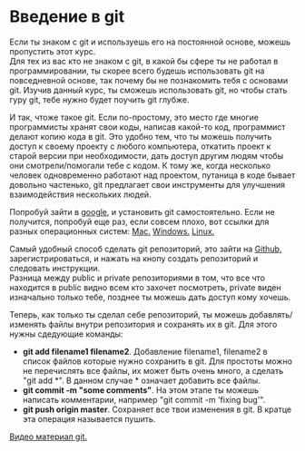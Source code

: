# Введение в git

Если ты знаком с git и используешь его на постоянной основе, можешь пропустить этот курс.  
Для тех из вас кто не знаком с git, в какой бы сфере ты не работал в программировании, ты скорее всего будешь использовать git на повседневной основе, так почему бы не познакомить тебя с основами git. Изучив данный курс, ты сможешь использовать git, но чтобы стать гуру git, тебе нужно будет поучить git глубже.

И так, чтоже такое git. Если по-простому, это место где многие программисты хранят свои коды, написав какой-то код, программист делают копию кода в git. Это удобно тем, что ты можешь получить доступ к своему проекту с любого компьютера, откатить проект к старой версии при необходимости, дать доступ другим людям чтобы они смотрели/помогали тебе с кодом. К тому же, когда несколько человек одновременно работают над проектом, путаница в коде бывает довольно частенько, git предлагает свои инструменты для улучшения взаимодействия нескольких людей.


Попробуй зайти в <a href="https://google.com" target="_blank">google</a>, и установить git самостоятельно. Если не получится, попробуй еще раз, если совсем плохо, вот ссылки для разных операционных систем: <a href="http://git-scm.com/download/mac" target="_blank">Mac.</a> <a href="http://msysgit.github.io/" target="_blank">Windows.</a> <a href="http://git-scm.com/book/en/Getting-Started-Installing-Git" target="_blank">Linux.</a>    

Самый удобный способ сделать git репозиторий, это зайти на <a href="http://github.com" target="_blank">Github,</a> зарегистрироваться, и нажать на кнопу создать репозиторий и следовать инструкции.  
Разница между public и private репозиториями в том, что все что находится в public видно всем кто захочет посмотреть, private виден изначально только тебе, позднее ты можешь дать доступ кому хочешь. 

Теперь, как только ты сделал себе репозиторий, ты можешь добавлять/изменять файлы внутри репозитория и сохранять их в git. Для этого нужны сдедующие команды:
 - **git add filename1 filename2**. Добавление filename1, filename2 в список файлов которые нужно сохранить в git. Для простоты можно не перечислять все файлы, их может быть очень много, а сделать "git add *". В данном случае * означает добавить все файлы.
 - **git commit -m "some comments"**. На этом этапе ты можешь написать комментарии, например "git commit -m 'fixing bug'".
 - **git push origin master**. Сохраняет все твои изменения в git. В кратце эта операция называется пушить.   
 
 
 <a href="https://www.youtube.com/watch?v=3RjQznt-8kE&list=PL4cUxeGkcC9goXbgTDQ0n_4TBzOO0ocPR&index=1" target="_blank">Видео материал git.</a>     


